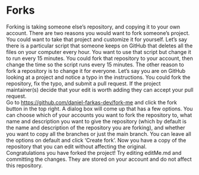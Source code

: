 # Forks
Forking is taking someone else’s repository, and copying it to your own account. There are two reasons you would want to fork someone’s project. You could want to take that project and customize it for yourself. Let’s say there is a particular script that someone keeps on GitHub that deletes all the files on your computer every hour. You want to use that script but change it to run every 15 minutes. You could fork that repository to your account, then change the time so the script runs every 15 minutes. The other reason to fork a repository is to change it for everyone. Let’s say you are on GitHub looking at a project and notice a typo in the instructions. You could fork the repository, fix the typo, and submit a pull request. If the project maintainer(s) decide that your edit is worth adding they can accept your pull request.  
Go to https://github.com/daniel-farkas-dev/fork-me and click the fork button in the top right. A dialog box will come up that has a few options. You can choose which of your accounts you want to fork the repository to, what name and description you want to give the repository (which by default is the name and description of the repository you are forking), and whether you want to copy all the branches or just the main branch. You can leave all the options on default and click ‘Create fork’. Now you have a copy of the repository that you can edit without affecting the original.  
Congratulations you have forked the project! Try editing editMe.md and committing the changes. They are stored on your account and do not affect this repository.
